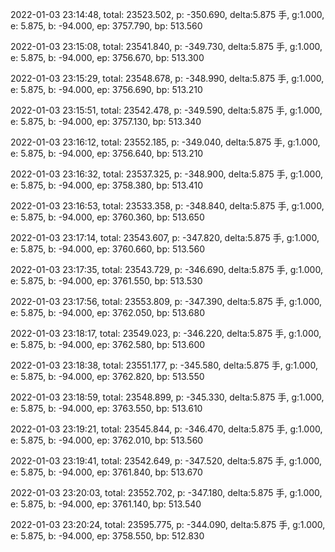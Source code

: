 2022-01-03 23:14:48, total: 23523.502, p: -350.690, delta:5.875 手, g:1.000, e: 5.875, b: -94.000, ep: 3757.790, bp: 513.560

2022-01-03 23:15:08, total: 23541.840, p: -349.730, delta:5.875 手, g:1.000, e: 5.875, b: -94.000, ep: 3756.670, bp: 513.300

2022-01-03 23:15:29, total: 23548.678, p: -348.990, delta:5.875 手, g:1.000, e: 5.875, b: -94.000, ep: 3756.690, bp: 513.210

2022-01-03 23:15:51, total: 23542.478, p: -349.590, delta:5.875 手, g:1.000, e: 5.875, b: -94.000, ep: 3757.130, bp: 513.340

2022-01-03 23:16:12, total: 23552.185, p: -349.040, delta:5.875 手, g:1.000, e: 5.875, b: -94.000, ep: 3756.640, bp: 513.210

2022-01-03 23:16:32, total: 23537.325, p: -348.900, delta:5.875 手, g:1.000, e: 5.875, b: -94.000, ep: 3758.380, bp: 513.410

2022-01-03 23:16:53, total: 23533.358, p: -348.840, delta:5.875 手, g:1.000, e: 5.875, b: -94.000, ep: 3760.360, bp: 513.650

2022-01-03 23:17:14, total: 23543.607, p: -347.820, delta:5.875 手, g:1.000, e: 5.875, b: -94.000, ep: 3760.660, bp: 513.560

2022-01-03 23:17:35, total: 23543.729, p: -346.690, delta:5.875 手, g:1.000, e: 5.875, b: -94.000, ep: 3761.550, bp: 513.530

2022-01-03 23:17:56, total: 23553.809, p: -347.390, delta:5.875 手, g:1.000, e: 5.875, b: -94.000, ep: 3762.050, bp: 513.680

2022-01-03 23:18:17, total: 23549.023, p: -346.220, delta:5.875 手, g:1.000, e: 5.875, b: -94.000, ep: 3762.580, bp: 513.600

2022-01-03 23:18:38, total: 23551.177, p: -345.580, delta:5.875 手, g:1.000, e: 5.875, b: -94.000, ep: 3762.820, bp: 513.550

2022-01-03 23:18:59, total: 23548.899, p: -345.330, delta:5.875 手, g:1.000, e: 5.875, b: -94.000, ep: 3763.550, bp: 513.610

2022-01-03 23:19:21, total: 23545.844, p: -346.470, delta:5.875 手, g:1.000, e: 5.875, b: -94.000, ep: 3762.010, bp: 513.560

2022-01-03 23:19:41, total: 23542.649, p: -347.520, delta:5.875 手, g:1.000, e: 5.875, b: -94.000, ep: 3761.840, bp: 513.670

2022-01-03 23:20:03, total: 23552.702, p: -347.180, delta:5.875 手, g:1.000, e: 5.875, b: -94.000, ep: 3761.140, bp: 513.540

2022-01-03 23:20:24, total: 23595.775, p: -344.090, delta:5.875 手, g:1.000, e: 5.875, b: -94.000, ep: 3758.550, bp: 512.830